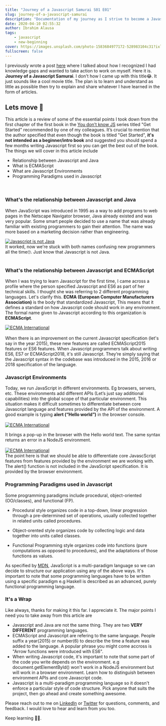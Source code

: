 ```yaml
---
title: "Journey of a Javascript Samurai S01 E01"
slug: journey-of-a-javascript-samurai
description: "Documentation of my journey as I strive to become a Javascript samurai"
date: 2020-04-10 02:55:32
author: Ibrahim Alausa
tags:
    - javascript
    - new-beginning
cover: https://images.unsplash.com/photo-1583684977172-528983104c31?ixlib=rb-1.2.1&ixid=eyJhcHBfaWQiOjEyMDd9&auto=format&fit=crop&w=1050&q=80
fullscreen: false
---
```


I previously wrote a post [here](https://www.apparentdev.com/don-t-make-the-same-mistake-i-made-while-trying-to-get-that-first-software-job/) where I talked about how I recognized I had knowledge gaps and wanted to take action to work on myself. Here it is. **Journey of a Javascript Samurai**. I don't how I came up with this title😂. It just sounds like a cool movie title. The plan is to learn and understand as little as possible then try to explain and share whatever I have learned in the form of articles.

## Lets move 🚀

This article is a review of some of the essential points I took down from the first chapter of the first book in the [You don’t know JS](https://github.com/getify/You-Dont-Know-JS) series titled "Get Started" recommended by one of my colleagues. It’s crucial to mention that the author specified that even though the book is titled "Get Started", **it's not intended as a beginner/intro book** and suggested you should spend a few months writing Javascript first so you can get the best out of the book. The things we will cover in this article include

-   Relationship between Javascript and Java
-   What is ECMAScript
-   What are Javascript Environments
-   Programming Paradigms used in Javascript
    <br><br><br>

### What's the relationship between Javascript and Java

When JavaScript was introduced in 1995 as a way to add programs to web pages in the Netscape Navigator browser, Java already existed and was very popular.
Some smart people decided to use a name that was already familiar with existing programmers to gain their attention. The name was more based on a marketing decision rather than engineering.

[![Javascript is not Java](https://i.imgur.com/FTEjWyD.png)](https://i.imgur.com/FTEjWyD.png)
<br/>
It worked, now we're stuck with both names confusing new programmers all the time🙄. Just know that Javascript is not Java.
<br/><br/>

### What's the relationship between Javascript and ECMAScript

When I was trying to learn Javascript for the first time, I came across a profile where the person specified Javascript and ES6 as part of her technical skills. I thought she was referring to 2 different programming languages. Let's clarify this. **ECMA (European Computer Manufacturers Association)** is the body that standardized Javascript, This means that it defines a standard on how Javascript code should work in any environment. The formal name given to Javascript according to this organization is **ECMAScript**.

[![ECMA International](https://i.imgur.com/zD4b3ZR.png)](https://i.imgur.com/zD4b3ZR.png)
<br/><br/>
When there is an improvement on the current Javascript specification (let's say in the year 2015), these new features are called ECMAScript2015 features or ES6 features. When Javascript programmers talk about writing ES6, ES7 or ECMAScript2018, it's still Javascript. They’re simply saying that the Javascript syntax in the codebase was introduced in the 2015, 2016 or 2018 specification of the language.

### Javascript Environments

Today, we run JavaScript in different environments. Eg browsers, servers, etc. These environments add different APIs (Let’s just say additional capabilities) into the global scope of that particular environment. This situation makes it difficult sometimes to differentiate between core Javascript language and features provided by the API of the environment. A good example is typing **alert (“Hello world”)** in the browser console.
<br/><br/>
[![ECMA International](https://i.imgur.com/ctkFzxb.png)](https://i.imgur.com/ctkFzxb.png)

It brings a pop-up in the browser with the Hello world text. The same syntax returns an error in a NodeJS environment.
<br/><br/>
[![ECMA International](https://i.imgur.com/H2Kxvzp.png)](https://i.imgur.com/H2Kxvzp.png)
<br/>
The point here is that we should be able to differentiate core JavascScript features from features provided by the environment we are working with. The alert() function is not included in the JavaScript specification. It is provided by the browser environment.

### Programming Paradigms used in Javascript

Some programming paradigms include procedural, object-oriented (OO/classes), and functional (FP).

-   Procedural style organizes code in a top-down, linear progression through a pre-determined set of operations, usually collected together in related units called procedures.

-   Object-orented style organizes code by collecting logic and data together into units called classes.

-   Functional Programming style organizes code into functions (pure computations as opposed to procedures), and the adaptations of those functions as values.

As specified by [MDN](https://developer.mozilla.org/en-US/), JavaScript is a multi-paradigm language so we can decide to structure our application using any of the above ways. It's important to note that some programming languages have to be written using a specific paradigm e.g Haskell is described as an advanced, purely functional programming language.

### It's a Wrap

Like always, thanks for making it this far. I appreciate it. The major points I need you to take away from this article are

-   Javascript and Java are not the same thing. They are two **VERY DIFFERENT** programming languages.
-   ECMAScript and Javascript are refering to the same language. People suffix a year(2015) or number(6) to describe the time a feature was added to the language. A popular phrase you might come accross is "Arrow functions were introduced with ES6".
-   When writing Javascript code, it's important to note that some part of the code you write depends on the environment. e.g document.getElementById() won't work in a NodeJS environment but will work in a browser environment. Learn how to distinguish between environment APIs and core Javascript code.
-   Javascript is a multi-paradigm programming language so it doesn't enforce a particular style of code structure. Pick anyone that suits the project, then go ahead and create something awesome.
    <br/>

Please reach out to me on [LinkedIn](https://www.linkedin.com/in/ibrahim-alausa-624a47140/) or [Twitter](https://twitter.com/apparent_dev) for questions, comments, and feedback. I would love to hear and learn from you too.

Keep learning 💪🏿.
